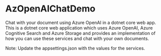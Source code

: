 # AzOpenAIChatDemo
Chat with your document using Azure OpenAI in a dotnet core web app.
This is a dotnet core web application which uses Azure OpenAI, Azure Cognitive Search and Azure Storage and provides an implementation of how you can use these services and chat with your own documents.

Note: Update the appsettings.json with the values for the services.
